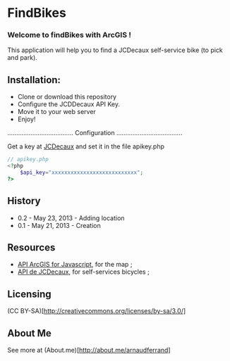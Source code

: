 # FindBikes
### Welcome to findBikes with ArcGIS ! 

This application will help you to find a JCDecaux self-service bike (to pick and park).


## Installation:
* Clone or download this repository
* Configure the JCDDecaux API Key.
* Move it to your web server
* Enjoy!

.....................................
Configuration
.....................................

Get a key at [JCDecaux](https://developer.JCDecaux.com/) and set it in the file apikey.php
```php
// apikey.php
<?php
	$api_key="xxxxxxxxxxxxxxxxxxxxxxxxxxx";
?>
```

## History

* 0.2 - May 23, 2013 - Adding location 
* 0.1 - May 21, 2013 - Creation


## Resources

* [API ArcGIS for Javascript](https://developer.JCDecaux.com/#/opendata/), for the map ;
* [API de JCDecaux](https://developer.JCDecaux.com/), for self-services bicycles ;

## Licensing

(CC BY-SA)[http://creativecommons.org/licenses/by-sa/3.0/]

## About Me
See more at (About.me)[http://about.me/arnaudferrand]

